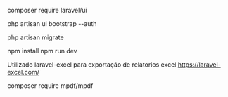 composer require laravel/ui

php artisan ui bootstrap --auth

php artisan migrate

npm install
npm run dev

Utilizado laravel-excel para exportação de relatorios excel
https://laravel-excel.com/

composer require mpdf/mpdf

